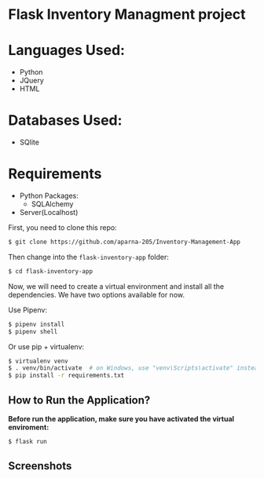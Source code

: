 # Flask Inventory Managment project

# Languages Used:
- Python
- JQuery
- HTML

# Databases Used:
- SQlite

# Requirements
- Python Packages:
  - SQLAlchemy
- Server(Localhost)

First, you need to clone this repo:

```bash
$ git clone https://github.com/aparna-205/Inventory-Management-App

```
Then change into the `flask-inventory-app` folder:
```bash
$ cd flask-inventory-app
```
Now, we will need to create a virtual environment and install all the dependencies. We have two options available for now.

Use Pipenv:

```bash
$ pipenv install
$ pipenv shell
```

Or use pip + virtualenv:

```bash
$ virtualenv venv
$ . venv/bin/activate  # on Windows, use "venv\Scripts\activate" instead
$ pip install -r requirements.txt
```
## How to Run the Application?

**Before run the application, make sure you have activated the virtual enviroment:**

```bash
$ flask run
```

## Screenshots
